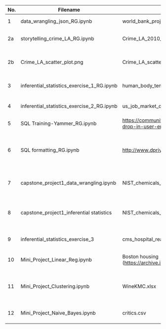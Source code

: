 | No. | Filename | Dataset/Reference | Description |
|-----|--------------------------------|------------------------------|---------------------------------------|
| 1   | data_wrangling_json_RG.ipynb | world_bank_projects.json | Pandas and json exercise |
| 2a  | storytelling_crime_LA_RG.ipynb | Crime_LA_2010_to_Present.csv | A storytelling exercise utilizing EDA |   
| 2b  | Crime_LA_scatter_plot.png | Crime_LA_scatter_plot.png | A geoplot image generated using QGIS |
| 3   | inferential_statistics_exercise_1_RG.ipynb | human_body_temperature.csv | An inferential statistics exercise |
| 4   | inferential_statistics_exercise_2_RG.ipynb | us_job_market_discrimination.dta | An inferential statistics exercise |
| 5   | SQL Training-Yammer_RG.ipynb | https://community.modeanalytics.com/sql/tutorial/a-drop-in-user-engagement/ | An SQL training|
| 6   | SQL formatting_RG.ipynb | http://www.dpriver.com/pp/sqlformat.htm | The different ways to format an SQL query on jupyter notebook |
| 7   | capstone_project1_data_wrangling.ipynb | NIST_chemicals_list.csv & NIST_periodic_table.txt | capstone project1 data wrangling exercise | 
| 8   | capstone_project1_inferential statistics | NIST_chemicals_list_organic.csv & common.py | capstone project1 inferential statistics exercise |
| 9   | inferential_statistics_exercise_3      | cms_hospital_readmissions.csv |An inferential statistics exercise |
| 10  | Mini_Project_Linear_Reg.ipynb | Boston housing (https://archive.ics.uci.edu/ml/datasets/Housing) | A linear regression exercise | 
| 11  | Mini_Project_Clustering.ipynb | WineKMC.xlsx | An unsupervised learning exercise on clustering |
| 12  | Mini_Project_Naive_Bayes.ipynb | critics.csv | An exercise on basic text classification |
